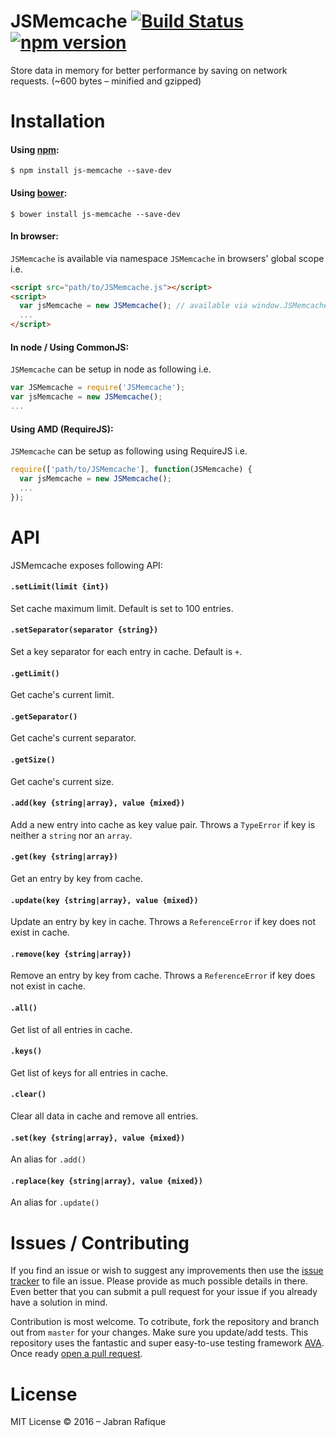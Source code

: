 # JSMemcache [![Build Status](https://travis-ci.org/jabranr/js-memcache.svg?branch=master)](https://travis-ci.org/jabranr/js-memcache) [![npm version](https://img.shields.io/npm/v/js-memcache.svg)](https://www.npmjs.com/package/js-memcache)

Store data in memory for better performance by saving on network requests. (~600 bytes &ndash; minified and gzipped)

# Installation

#### Using [npm](https://npmjs.org):

```shell
$ npm install js-memcache --save-dev
```

#### Using [bower](https://bower.io):

```shell
$ bower install js-memcache --save-dev
```

#### In browser:
`JSMemcache` is available via namespace `JSMemcache` in browsers' global scope i.e.

```html
<script src="path/to/JSMemcache.js"></script>
<script>
  var jsMemcache = new JSMemcache(); // available via window.JSMemcache
  ...
</script>
```

#### In node / Using CommonJS:
`JSMemcache` can be setup in node as following i.e.

```javascript
var JSMemcache = require('JSMemcache');
var jsMemcache = new JSMemcache();
...
```

#### Using AMD (RequireJS):
`JSMemcache` can be setup as following using RequireJS i.e.

```javascript
require(['path/to/JSMemcache'], function(JSMemcache) {
  var jsMemcache = new JSMemcache();
  ...
});
```

# API

JSMemcache exposes following API:

#### `.setLimit(limit {int})`
Set cache maximum limit. Default is set to 100 entries.

#### `.setSeparator(separator {string})`
Set a key separator for each entry in cache. Default is `+`.

#### `.getLimit()`
Get cache's current limit.

#### `.getSeparator()`
Get cache's current separator.

#### `.getSize()`
Get cache's current size.

#### `.add(key {string|array}, value {mixed})`
Add a new entry into cache as key value pair. Throws a `TypeError` if key is neither a `string` nor an `array`.

#### `.get(key {string|array})`
Get an entry by key from cache.

#### `.update(key {string|array}, value {mixed})`
Update an entry by key in cache. Throws a `ReferenceError` if key does not exist in cache.

#### `.remove(key {string|array})`
Remove an entry by key from cache. Throws a `ReferenceError` if key does not exist in cache.

#### `.all()`
Get list of all entries in cache.

#### `.keys()`
Get list of keys for all entries in cache.

#### `.clear()`
Clear all data in cache and remove all entries.

#### `.set(key {string|array}, value {mixed})`
An alias for `.add()`

#### `.replace(key {string|array}, value {mixed})`
An alias for `.update()`

# Issues / Contributing

If you find an issue or wish to suggest any improvements then use the [issue tracker](https://github.com/jabranr/js-memcache/issues/new) to file an issue. Please provide as much possible details in there. Even better that you can submit a pull request for your issue if you already have a solution in mind.

Contribution is most welcome. To cotribute, fork the repository and branch out from `master` for your changes. Make sure you update/add tests. This repository uses the fantastic and super easy-to-use testing framework [AVA](https://github.com/avajs/ava). Once ready [open a pull request](https://github.com/jabranr/js-memcache/compare).

# License
MIT License
&copy; 2016 &ndash; Jabran Rafique